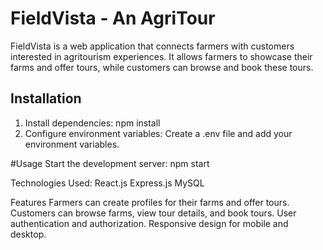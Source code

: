 # FieldVista - An AgriTour

FieldVista is a web application that connects farmers with customers interested in agritourism experiences. It allows farmers to showcase their farms and offer tours, while customers can browse and book these tours.

## Installation

1) Install dependencies: npm install
2) Configure environment variables: Create a .env file and add your environment variables.

#Usage
Start the development server:
npm start

Technologies Used:
React.js
Express.js
MySQL

Features
Farmers can create profiles for their farms and offer tours.
Customers can browse farms, view tour details, and book tours.
User authentication and authorization.
Responsive design for mobile and desktop.
